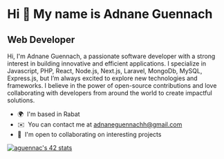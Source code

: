 Hi 👋 My name is Adnane Guennach
================================

Web Developer
-------------

Hi, I'm Adnane Guennach, a passionate software developer with a strong interest in building innovative and efficient applications. I specialize in Javascript, PHP, React, Node.js, Next.js, Laravel, MongoDb, MySQL, Express.js, but I’m always excited to explore new technologies and frameworks. I believe in the power of open-source contributions and love collaborating with developers from around the world to create impactful solutions.

* 🌍  I'm based in Rabat
* ✉️  You can contact me at [adnaneguennachh@gmail.com](mailto:adnaneguennachh@gmail.com)
* 🤝  I'm open to collaborating on interesting projects

<a href="https://github.com/oakoudad/badge42"><img src="https://badge.mediaplus.ma/darkblue/aguennac" alt="aguennac's 42 stats" /></a>
